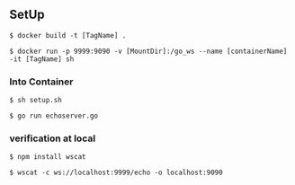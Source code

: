 

## SetUp

```
$ docker build -t [TagName] .

$ docker run -p 9999:9090 -v [MountDir]:/go_ws --name [containerName] -it [TagName] sh

```

### Into Container

```
$ sh setup.sh

$ go run echoserver.go

```


### verification at local

```
$ npm install wscat

$ wscat -c ws://localhost:9999/echo -o localhost:9090


```
